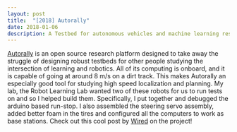 ```yaml
---
layout: post
title:  "[2018] Autorally"
date: 2018-01-06 
description: A Testbed for autonomous vehicles and machine learning research compatible with ROS
---
```


<a href="https://autorally.github.io">Autorally</a> is an open source research platform designed to take away the struggle of designing robust testbeds for other people studying the intersection of learning and robotics. All of its computing is onboard, and it is capable of going at around 8 m/s on a dirt track. This makes Autorally an especially good tool for studying high speed localization and planning. My lab, the Robot Learning Lab wanted two of these robots for us to run tests on and so I helped build them. Specifically, I put together and debugged the arduino based run-stop. I also assembled the steering servo assembly,  added better foam in the tires and configured all the computers to work as base stations. Check out this cool post by <a href="https://www.wired.com/story/crash-happy-rc-cars-make-self-driving-tech-smarter/" target="_blank">Wired</a> on the project!

<figure>
    <img src="{{ '/assets/img/autorally.jpg' | prepend: site.baseurl }} " alt="">
</figure>
